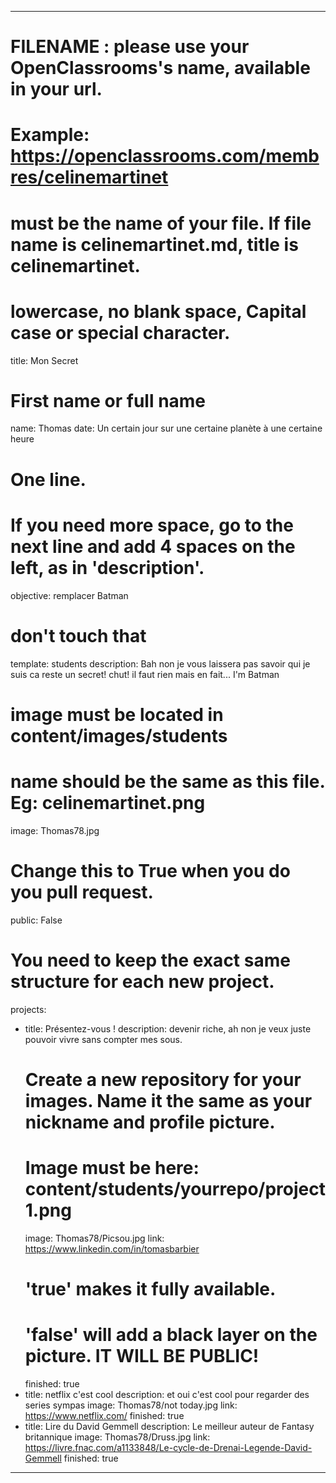 ﻿---

# FILENAME : please use your OpenClassrooms's name, available in your url.
# Example: https://openclassrooms.com/membres/celinemartinet
# must be the name of your file. If file name is celinemartinet.md, title is celinemartinet.
# lowercase, no blank space, Capital case or special character.
title: Mon Secret

# First name or full name
name: Thomas
date: Un certain jour sur une certaine planète à une certaine heure

# One line.
# If you need more space, go to the next line and add 4 spaces on the left, as in 'description'.
objective: remplacer Batman

# don't touch that
template: students
description:
    Bah non je vous laissera pas savoir qui je suis ca reste un secret!
	chut! il faut rien mais en fait...
	I'm Batman
   

# image must be located in content/images/students
# name should be the same as this file. Eg: celinemartinet.png
image: Thomas78.jpg

# Change this to True when you do you pull request.
public: False

# You need to keep the exact same structure for each new project.
projects:
  - title: Présentez-vous !
    description: devenir riche, ah non je veux juste pouvoir vivre sans compter mes sous.
    # Create a new repository for your images. Name it the same as your nickname and profile picture.
    # Image must be here: content/students/yourrepo/project1.png
    image: Thomas78/Picsou.jpg
    link: https://www.linkedin.com/in/tomasbarbier
    # 'true' makes it fully available.
    # 'false' will add a black layer on the picture. IT WILL BE PUBLIC!
    finished: true
  - title: netflix c'est cool
    description: et oui c'est cool pour regarder des series sympas 
    image: Thomas78/not today.jpg
    link: https://www.netflix.com/
    finished: true
  - title: Lire du David Gemmell
    description: Le meilleur auteur de Fantasy britannique
    image: Thomas78/Druss.jpg
    link: https://livre.fnac.com/a1133848/Le-cycle-de-Drenai-Legende-David-Gemmell
    finished: true
---
